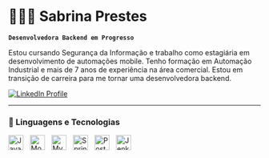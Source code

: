 # 👩🏻‍💻 Sabrina Prestes

**`Desenvolvedora Backend em Progresso`**

Estou cursando Segurança da Informação e trabalho como estagiária em desenvolvimento de automações mobile. Tenho formação em Automação Industrial e mais de 7 anos de experiência na área comercial. Estou em transição de carreira para me tornar uma desenvolvedora backend.

<p align="left">
        <a href="https://www.linkedin.com/in/sabrina-prestes-de-oliveira25/" target="_blank">
        <img 
            alt="LinkedIn Profile" 
            title="Visite meu LinkedIn" 
            src="https://custom-icon-badges.demolab.com/badge/-LinkedIn-blue?logo=linkedin&logoColor=white&style=for-the-badge&labelColor=0A66C2" 
        />
    </a>  
</p>

---


### 🤖 Linguagens e Tecnologias

<img 
    align="left" 
    alt="Java" 
    title="Java" 
    width="30px" 
    style="padding-right: 10px;" 
    src="https://cdn.jsdelivr.net/gh/devicons/devicon/icons/java/java-original.svg" 
/>

<img 
    align="left" 
    alt="MongoDB" 
    title="MongoDB" 
    width="30px" 
    style="padding-right: 10px;" 
    src="https://cdn.jsdelivr.net/gh/devicons/devicon/icons/mongodb/mongodb-original.svg" 
/>
<img 
    align="left" 
    alt="MySQL" 
    title="MySQL" 
    width="30px" 
    style="padding-right: 10px;" 
    src="https://cdn.jsdelivr.net/gh/devicons/devicon/icons/mysql/mysql-original.svg" 
/>
<img 
    align="left" 
    alt="Spring Boot" 
    title="Spring Boot" 
    width="30px" 
    style="padding-right: 10px;" 
    src="https://cdn.jsdelivr.net/gh/devicons/devicon/icons/spring/spring-original.svg" 
/>
<img 
    align="left" 
    alt="Postman" 
    title="Postman" 
    width="30px" 
    style="padding-right: 10px;" 
    src="https://cdn.jsdelivr.net/gh/devicons/devicon/icons/postman/postman-original.svg" 
/>
<img 
    align="left" 
    alt="Jenkins" 
    title="Jenkins" 
    width="30px" 
    style="padding-right: 10px;" 
    src="https://cdn.jsdelivr.net/gh/devicons/devicon/icons/jenkins/jenkins-original.svg" 
/>


<br/><br/>
